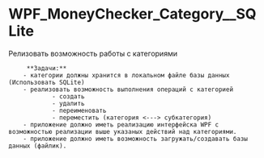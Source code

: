 # WPF_MoneyChecker_Category__SQLite
Релизовать возможность работы с категориями

         **Задачи:**
        - категории должны хранится в локальном файле базы данных (Использовать SQLite)
        - реализовать возможность выполнения операций с категорией 
                - создать 
                - удалить
                - переименовать
                - переместить (категория <---> субкатегория)
        - приложение должно иметь реализацию интерфейска WPF с возможностью реализации выше указаных действий над категориями.
        - приложение должно иметь возможность загружать/создавать базы данных (файлик).
